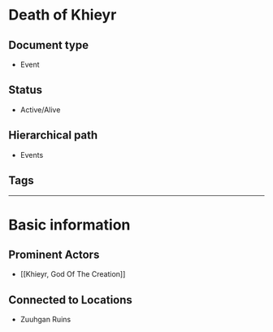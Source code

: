 # Death of Khieyr

## Document type

 - Event

## Status

 - Active/Alive

## Hierarchical path

 - Events

## Tags

---

# Basic information

## Prominent Actors

 - [[Khieyr, God Of The Creation]]

## Connected to Locations

 - Zuuhgan Ruins
